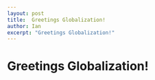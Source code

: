 ```yaml
---
layout: post
title:  Greetings Globalization!
author: Ian
excerpt: "Greetings Globalization!"
---
```


# Greetings Globalization!
